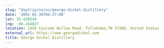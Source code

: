 ```yaml
---
slug: "daytrip/na/us/george-dickel-distillery"
date: '2001-01-30T04:37:00'
lat: 35.438549
lng: -86.244827
location: 1950 Cascade Hollow Road, Tullahoma,TN 37388, United States
external_url: https://www.georgedickel.com
title: George Dickel Distillery
---
```



